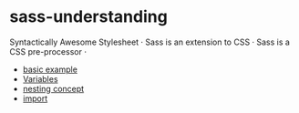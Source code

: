 # sass-understanding

Syntactically Awesome Stylesheet · Sass is an extension to CSS · Sass is a CSS pre-processor ·

- [basic example](./basic/basicExample.html)
- [Variables](./variables/variables.scss)
- [nesting concept](./nesting/nesting.scss)
- [import](./import/import.scss)
